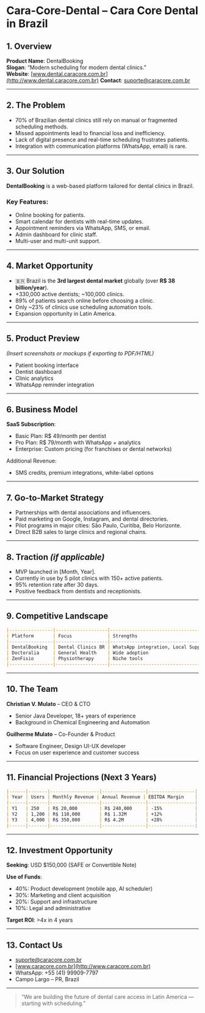 # Cara-Core-Dental – Cara Core Dental in Brazil

## 1. Overview

**Product Name**: DentalBooking  
**Slogan**: “Modern scheduling for modern dental clinics.”  
**Website**: [www.dental.caracore.com.br](http://www.dental.caracore.com.br)
**Contact**: [suporte@caracore.com.br](mailto:suporte@caracore.com.br)

---

## 2. The Problem

- 70% of Brazilian dental clinics still rely on manual or fragmented scheduling methods.
- Missed appointments lead to financial loss and inefficiency.
- Lack of digital presence and real-time scheduling frustrates patients.
- Integration with communication platforms (WhatsApp, email) is rare.

---

## 3. Our Solution

**DentalBooking** is a web-based platform tailored for dental clinics in Brazil.

### Key Features:

- Online booking for patients.
- Smart calendar for dentists with real-time updates.
- Appointment reminders via WhatsApp, SMS, or email.
- Admin dashboard for clinic staff.
- Multi-user and multi-unit support.

---

## 4. Market Opportunity

- 🇧🇷 Brazil is the **3rd largest dental market** globally (over **R$ 38 billion/year**).
- +330,000 active dentists; ~100,000 clinics.
- 89% of patients search online before choosing a clinic.
- Only ~23% of clinics use scheduling automation tools.
- Expansion opportunity in Latin America.

---

## 5. Product Preview

*(Insert screenshots or mockups if exporting to PDF/HTML)*  

- Patient booking interface  
- Dentist dashboard  
- Clinic analytics  
- WhatsApp reminder integration

---

## 6. Business Model

**SaaS Subscription**:

- Basic Plan: R$ 49/month per dentist
- Pro Plan: R$ 79/month with WhatsApp + analytics
- Enterprise: Custom pricing (for franchises or dental networks)

Additional Revenue:

- SMS credits, premium integrations, white-label options

---

## 7. Go-to-Market Strategy

- Partnerships with dental associations and influencers.
- Paid marketing on Google, Instagram, and dental directories.
- Pilot programs in major cities: São Paulo, Curitiba, Belo Horizonte.
- Direct B2B sales to large clinics and regional chains.

---

## 8. Traction *(if applicable)*

- MVP launched in [Month, Year].
- Currently in use by 5 pilot clinics with 150+ active patients.
- 95% retention rate after 30 days.
- Positive feedback from dentists and receptionists.

---

## 9. Competitive Landscape

```markdown
|----------------|-------------------|-------------------------------------|--------------------------------|
| Platform       | Focus             | Strengths                           | Weaknesses                     |
|----------------|-------------------|-------------------------------------|--------------------------------|
| DentalBooking  | Dental Clinics BR | WhatsApp integration, Local Support | Early-stage                    |
| Doctoralia     | General Health    | Wide adoption                       | Expensive, not dental-specific |
| ZenFisio       | Physiotherapy     | Niche tools                         | Not suitable for dentists      |
|----------------|-------------------|-------------------------------------|--------------------------------|
```

---

## 10. The Team

**Christian V. Mulato** – CEO & CTO

- Senior Java Developer, 18+ years of experience  
- Background in Chemical Engineering and Automation

**Guilherme Mulato** – Co-Founder & Product  

- Software Engineer, Design UI-UX developer  
- Focus on user experience and customer success

---

## 11. Financial Projections (Next 3 Years)

```markdown
|------|-------|------------------|----------------|-----------------|
| Year | Users | Monthly Revenue | Annual Revenue | EBITDA Margin    |
|------|-------|------------------|----------------|-----------------|
| Y1   | 250   | R$ 20,000        | R$ 240,000     | -15%            |
| Y2   | 1,200 | R$ 110,000       | R$ 1.32M       | +12%            |
| Y3   | 4,000 | R$ 350,000       | R$ 4.2M        | +28%            |
|------|-------|------------------|----------------|-----------------|
```

---

## 12. Investment Opportunity

**Seeking**: USD $150,000 (SAFE or Convertible Note)

**Use of Funds**:

- 40%: Product development (mobile app, AI scheduler)
- 30%: Marketing and client acquisition
- 20%: Support and infrastructure
- 10%: Legal and administrative

**Target ROI**: >4x in 4 years

---

## 13. Contact Us

- [suporte@caracore.com.br](mailto:suporte@caracore.com.br)  
- [www.caracore.com.br](http://www.caracore.com.br)  
- WhatsApp: +55 (41) 99909-7797  
- Campo Largo – PR, Brazil

---

> “We are building the future of dental care access in Latin America — starting with scheduling.”

